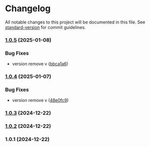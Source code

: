 # Changelog

All notable changes to this project will be documented in this file. See [standard-version](https://github.com/conventional-changelog/standard-version) for commit guidelines.

### [1.0.5](https://github.com/huunghiaish/todolist-backend/compare/v1.0.4...v1.0.5) (2025-01-08)


### Bug Fixes

* version remove v ([bbca1a6](https://github.com/huunghiaish/todolist-backend/commit/bbca1a6215ad79dd49c0a69878c786a9e93056f4))

### [1.0.4](https://github.com/huunghiaish/todolist-backend/compare/v1.0.3...v1.0.4) (2025-01-07)


### Bug Fixes

* version remove v ([48e0fc9](https://github.com/huunghiaish/todolist-backend/commit/48e0fc9b70044d54db2d342441ac36a81d772524))

### [1.0.3](https://github.com/huunghiaish/todolist-backend/compare/v1.0.2...v1.0.3) (2024-12-22)

### [1.0.2](https://github.com/huunghiaish/todolist-backend/compare/v1.0.1...v1.0.2) (2024-12-22)

### 1.0.1 (2024-12-22)
